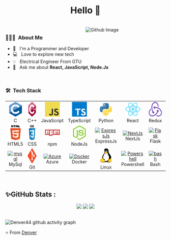 <h1 align="center"> Hello 👋 </h1>

<br/>

<img width="50%" align="right" alt="Github Image" src="https://raw.githubusercontent.com/onimur/.github/master/.resources/git-header.svg" />

<h3> 👨🏻‍💻 &nbsp;About Me </h3>

- 🧑 &nbsp; I'm a Programmer and Developer
- 💻 &nbsp; Love to explore new tech
- 💡 &nbsp; Electrical Engineer From GTU
- 💬 &nbsp; Ask me about **React, JavaScript, Node.Js**

<br/>

<h3> 🛠 &nbsp;Tech Stack</h3>

  <table align="center">
  <tr>
    <td align="center" width="96">
      <a href="https://en.wikipedia.org/wiki/C_(programming_language)">
        <img src="https://raw.githubusercontent.com/devicons/devicon/master/icons/c/c-original.svg" width="48" height="48" alt="c" />
      </a>
      <br>C
    </td>
    <td align="center" width="96">
      <a href="https://en.wikipedia.org/wiki/C%2B%2B">
        <img src="https://raw.githubusercontent.com/devicons/devicon/master/icons/cplusplus/cplusplus-original.svg" width="48" height="48" alt="CPP" />
      </a>
      <br>C++
    </td>
    <td align="center" width="96">
      <a href="https://www.javascript.com/">
        <img src="https://raw.githubusercontent.com/devicons/devicon/master/icons/javascript/javascript-original.svg" width="48" height="48" alt="JavaScript" />
      </a>
      <br>JavaScript
    </td>
    <td align="center" width="96">
      <a href="https://www.typescript.com/">
        <img src="https://raw.githubusercontent.com/devicons/devicon/master/icons/typescript/typescript-original.svg" width="48" height="48" alt="TypeScript" />
      </a>
      <br>TypeScript
    </td>
    <td align="center" width="96">
      <a href="https://www.python.org/">
        <img src="https://raw.githubusercontent.com/devicons/devicon/master/icons/python/python-original.svg" width="48" height="48" alt="Python" />
      </a>
      <br>Python
    </td>
    </td>
    <td align="center" width="96">
      <a href="https://reactjs.org/" >
        <img src="https://raw.githubusercontent.com/devicons/devicon/master/icons/react/react-original.svg" width="48" height="48" alt="ReactJs" />
      </a>
      <br>React
    </td>
    <td align="center" width="96">
      <a href="https://redux.org/" >
        <img src="https://raw.githubusercontent.com/devicons/devicon/master/icons/redux/redux-original.svg" width="48" height="48" alt="Redux" />
      </a>
      <br>Redux
    </td>
    <td align="center"  width="96">
      <a href="https://developer.mozilla.org/en-US/docs/Web/CSS">
        <img src="https://cdn.worldvectorlogo.com/logos/material-ui-1.svg" width="48" height="48" alt="MaterialUI" />
      </a>
      <br>MaterialUI
    </td>
  </tr>
  <tr>
    <td align="center" width="96"> 
      <a href="https://developer.mozilla.org/en-US/docs/Glossary/HTML5" >
        <img src="https://raw.githubusercontent.com/devicons/devicon/master/icons/html5/html5-original-wordmark.svg" width="48" height="48" alt="html" />
      </a>
      <br>HTML5
    </td>
    <td align="center"  width="96">
      <a href="https://developer.mozilla.org/en-US/docs/Web/CSS">
        <img src="https://raw.githubusercontent.com/devicons/devicon/master/icons/css3/css3-original-wordmark.svg" width="48" height="48" alt="css" />
      </a>
      <br>CSS
    </td>
    <td align="center" width="96">
      <a href="https://npmjs.org/" >
        <img src="https://raw.githubusercontent.com/devicons/devicon/master/icons/npm/npm-original-wordmark.svg" width="48" height="48" alt="npm" />
      </a>
      <br>npm
    </td>
    <td align="center" width="96">
      <a href="https://nodejs.org/" >
        <img src="https://raw.githubusercontent.com/devicons/devicon/master/icons/nodejs/nodejs-original.svg" width="48" height="48" alt="NodeJs" />
      </a>
      <br>NodeJs
    </td>
    <td align="center" width="96">
      <a href="https://expressjs.com/" >
        <img src="https://www.vectorlogo.zone/logos/expressjs/expressjs-icon.svg" width="48" height="48" alt="ExpressJs" />
      </a>
      <br>ExpressJs
    </td>
    <td align="center" width="96">
      <a href="https://nextjs.com/" >
        <img src="https://www.rlogical.com/wp-content/uploads/2021/08/Rlogical-Blog-Images-thumbnail.png" width="48" height="48" alt="NextJs" />
      </a>
      <br>NextJs
    </td>
    <td align="center" width="96">
      <a href="https://flask.palletsprojects.com/en/2.0.x/" >
        <img src="https://cdn.worldvectorlogo.com/logos/flask.svg" width="48" height="48" alt="Flask" />
      </a>
      <br>Flask
    </td>
    <td align="center" width="96">
      <a href="https://mongoDB.com/" >
        <img src="https://www.vectorlogo.zone/logos/mongodb/mongodb-icon.svg" width="48" height="48" alt="mongoDB" />
      </a>
      <br>MongoDB
    </td>
  </tr>
  <tr>
    <td align="center" width="96">
      <a href="https://www.mysql.com/" >
        <img src="https://upload.wikimedia.org/wikipedia/commons/thumb/b/b2/Database-mysql.svg/1200px-Database-mysql.svg.png" width="48" height="48" alt="mysql" />
      </a>
      <br>MySql
    </td>
   <td align="center" width="96">
      <a href="https://git-scm.com/" >
        <img src="https://raw.githubusercontent.com/devicons/devicon/master/icons/git/git-original.svg" width="48" height="48" alt="git" />
      </a>
      <br>Git
    </td>
    <td align="center" width="96">
      <a href="https://azure.microsoft.com/" >
        <img src="https://www.vectorlogo.zone/logos/microsoft_azure/microsoft_azure-icon.svg" width="48" height="48" alt="Azure" />
      </a>
      <br>Azure
    </td>
      <td align="center" width="96">
      <a href="https://www.docker.com/" >
        <img src="https://www.vectorlogo.zone/logos/docker/docker-icon.svg" width="48" height="48" alt="Docker" />
      </a>
      <br>Docker
    </td>
     <td align="center"  width="96">
      <a href="https://www.linux.org/">
        <img src="https://raw.githubusercontent.com/devicons/devicon/master/icons/linux/linux-original.svg" width="48" height="48" alt="linux" />
      </a>
      <br>Linux
    </td>
    <td align="center" width="96">
      <a href="https://docs.microsoft.com/en-us/powershell/">
        <img src="https://raw.githubusercontent.com/PowerShell/PowerShell/master/assets/ps_black_128.svg" width="48" height="48" alt="Powershell" />
      </a>
      <br>Powershell
    </td>
    <td align="center" width="96">
      <a href="#" >
        <img src="https://upload.wikimedia.org/wikipedia/commons/thumb/4/4b/Bash_Logo_Colored.svg/1200px-Bash_Logo_Colored.svg.png" width="48" height="48" alt="bash" />
      </a>
      <br>Bash
    </td>
     <td align="center" width="96">
      <a href="https://ubuntu.com/" >
        <img src="https://raw.githubusercontent.com/devicons/devicon/master/icons/ubuntu/ubuntu-plain.svg" width="48" height="48" alt="ubuntu" />
      </a>
      <br>Ubuntu
    </td>
  </tr>
</table>

<br/>

## ✨GitHub Stats :

<div align="center">
  <img width="48%" src="https://github-readme-stats.vercel.app/api?username=Denver44&show_icons=true&theme=radical" />
  <img width="48%" src="https://github-readme-streak-stats.herokuapp.com/?user=Denver44&theme=radical" />
<img width="60%" src="https://github-readme-stats.vercel.app/api/top-langs/?username=Denver44&layout=compact&langs_count=10&theme=radical">
</div>

<br/>

![Denver44 github activity graph](https://activity-graph.herokuapp.com/graph?username=Denver44&theme=dracula)

⭐️ From [Denver](https://github.com/Denver44)
